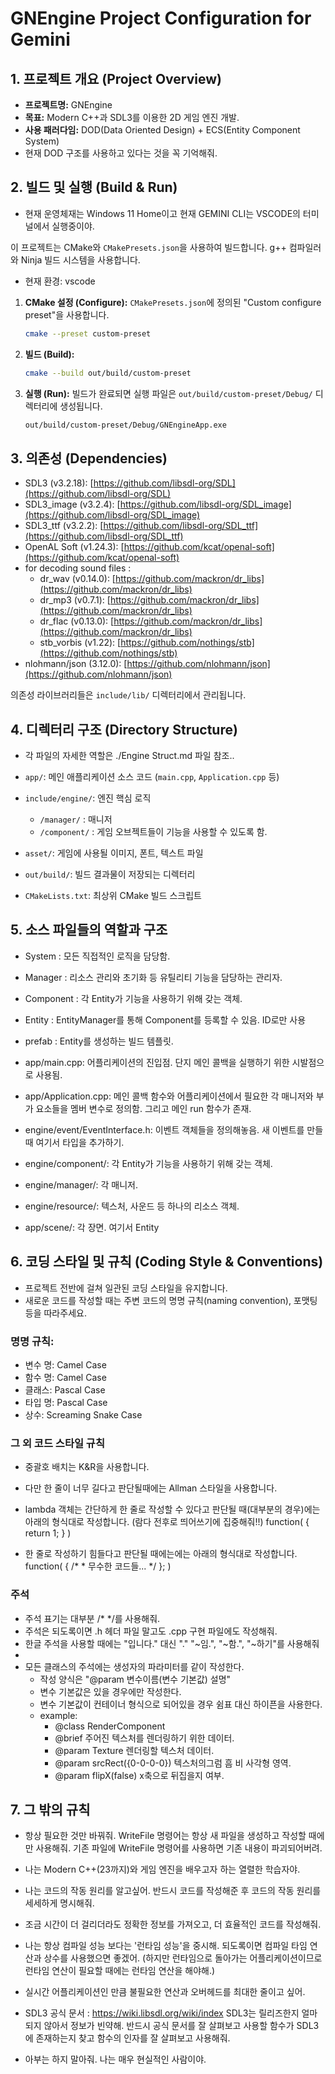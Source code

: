 # GNEngine Project Configuration for Gemini

## 1. 프로젝트 개요 (Project Overview)

- **프로젝트명:** GNEngine
- **목표:** Modern C++과 SDL3를 이용한 2D 게임 엔진 개발.
- **사용 패러다임:** DOD(Data Oriented Design) + ECS(Entity Component System)
- 현재 DOD 구조를 사용하고 있다는 것을 꼭 기억해줘.

## 2. 빌드 및 실행 (Build & Run)
- 현재 운영체재는 Windows 11 Home이고 현재 GEMINI CLI는 VSCODE의 터미널에서 실행중이야.

이 프로젝트는 CMake와 `CMakePresets.json`을 사용하여 빌드합니다. g++ 컴파일러와 Ninja 빌드 시스템을 사용합니다.
- 현재 환경: vscode

1.  **CMake 설정 (Configure):**
    `CMakePresets.json`에 정의된 "Custom configure preset"을 사용합니다.
    ```bash
    cmake --preset custom-preset
    ```

2.  **빌드 (Build):**
    ```bash
    cmake --build out/build/custom-preset
    ```

3.  **실행 (Run):**
    빌드가 완료되면 실행 파일은 `out/build/custom-preset/Debug/` 디렉터리에 생성됩니다.
    ```bash
    out/build/custom-preset/Debug/GNEngineApp.exe
    ```

## 3. 의존성 (Dependencies)

- SDL3 (v3.2.18): [https://github.com/libsdl-org/SDL](https://github.com/libsdl-org/SDL)
- SDL3_image (v3.2.4): [https://github.com/libsdl-org/SDL_image](https://github.com/libsdl-org/SDL_image)
- SDL3_ttf (v3.2.2): [https://github.com/libsdl-org/SDL_ttf](https://github.com/libsdl-org/SDL_ttf)
- OpenAL Soft (v1.24.3): [https://github.com/kcat/openal-soft](https://github.com/kcat/openal-soft)
- for decoding sound files :
    - dr_wav (v0.14.0): [https://github.com/mackron/dr_libs](https://github.com/mackron/dr_libs) 
    - dr_mp3 (v0.7.1): [https://github.com/mackron/dr_libs](https://github.com/mackron/dr_libs)
    - dr_flac (v0.13.0): [https://github.com/mackron/dr_libs](https://github.com/mackron/dr_libs)
    - stb_vorbis (v1.22): [https://github.com/nothings/stb](https://github.com/nothings/stb)
- nlohmann/json (3.12.0): [https://github.com/nlohmann/json](https://github.com/nlohmann/json)

의존성 라이브러리들은 `include/lib/` 디렉터리에서 관리됩니다.

## 4. 디렉터리 구조 (Directory Structure)
- 각 파일의 자세한 역할은 ./Engine Struct.md 파일 참조..

- `app/`: 메인 애플리케이션 소스 코드 (`main.cpp`, `Application.cpp` 등)
- `include/engine/`: 엔진 핵심 로직
    - `/manager/` : 매니저
    - `/component/` : 게임 오브젝트들이 기능을 사용할 수 있도록 함.
- `asset/`: 게임에 사용될 이미지, 폰트, 텍스트 파일
- `out/build/`: 빌드 결과물이 저장되는 디렉터리
- `CMakeLists.txt`: 최상위 CMake 빌드 스크립트

## 5. 소스 파일들의 역할과 구조
- System : 모든 직접적인 로직을 담당함.
- Manager : 리소스 관리와 초기화 등 유틸리티 기능을 담당하는 관리자.
- Component : 각 Entity가 기능을 사용하기 위해 갖는 객체.
- Entity : EntityManager를 통해 Component를 등록할 수 있음. ID로만 사용
- prefab : Entity를 생성하는 빌드 템플릿.


- app/main.cpp: 어플리케이션의 진입점. 단지 메인 콜백을 실행하기 위한 시발점으로 사용됨.
- app/Application.cpp: 메인 콜백 함수와 어플리케이션에서 필요한 각 매니저와 부가 요소들을 멤버 변수로 정의함. 그리고 메인 run 함수가 존재.
- engine/event/EventInterface.h: 이벤트 객체들을 정의해놓음. 새 이벤트를 만들 때 여기서 타입을 추가하기.
- engine/component/: 각 Entity가 기능을 사용하기 위해 갖는 객체.
- engine/manager/: 각 매니저.
- engine/resource/: 텍스처, 사운드 등 하나의 리소스 객체.
- app/scene/: 각 장면. 여기서 Entity

## 6. 코딩 스타일 및 규칙 (Coding Style & Conventions)

- 프로젝트 전반에 걸쳐 일관된 코딩 스타일을 유지합니다.
- 새로운 코드를 작성할 때는 주변 코드의 명명 규칙(naming convention), 포맷팅 등을 따라주세요.

### 명명 규칙:
- 변수 명: Camel Case 
- 함수 명: Camel Case
- 클래스: Pascal Case
- 타입 명: Pascal Case
- 상수: Screaming Snake Case

### 그 외 코드 스타일 규칙
- 중괄호 배치는 K&R을 사용합니다.
- 다만 한 줄이 너무 길다고 판단될때에는 Allman 스타일을 사용합니다.

- lambda 객체는 간단하게 한 줄로 작성할 수 있다고 판단될 때(대부분의 경우)에는 아래의 형식대로 작성합니다. (람다 전후로 띄어쓰기에 집중해줘!!)
    function( []() { return 1; } )
- 한 줄로 작성하기 힘들다고 판단될 때에는에는 아래의 형식대로 작성합니다.
    function( []() {
        /* 
         * 무수한 코드들...
        */
    }; )


### 주석
- 주석 표기는 대부분 /* */를 사용해줘.
- 주석은 되도록이면 .h 헤더 파일 말고도 .cpp 구현 파일에도 작성해줘.
- 한글 주석을 사용할 때에는 "입니다." 대신 "." "~임.", "~함.", "~하기"를 사용해줘
- 
- 모든 클래스의 주석에는 생성자의 파라미터를 같이 작성한다. 
  - 작성 양식은 "@param 변수이름(변수 기본값) 설명"
  - 변수 기본값은 있을 경우에만 작성한다.
  - 변수 기본값이 컨테이너 형식으로 되어있을 경우 쉼표 대신 하이픈을 사용한다.
  - example:  
    - @class RenderComponent
    - @brief 주어진 텍스처를 렌더링하기 위한 데이터.
    - @param Texture 렌더링할 텍스처 데이터.
    - @param srcRect({0-0-0-0}) 텍스처의그럼 흠 비 사각형 영역.
    - @param flipX(false) x축으로 뒤집을지 여부.

## 7. 그 밖의 규칙
- 항상 필요한 것만 바꿔줘. WriteFile 명령어는 항상 새 파일을 생성하고 작성할 때에만 사용해줘. 기존 파일에 WriteFile 명령어를 사용하면 기존 내용이 파괴되어버려. 
- 나는 Modern C++(23까지)와 게임 엔진을 배우고자 하는 열렬한 학습자야.
- 나는 코드의 작동 원리를 알고싶어. 반드시 코드를 작성해준 후 코드의 작동 원리를 세세하게 명시해줘.
- 조금 시간이 더 걸리더라도 정확한 정보를 가져오고, 더 효율적인 코드를 작성해줘.
- 나는 항상 컴파일 성능 보다는 '런타임 성능'을 중시해. 되도록이면 컴파일 타임 연산과 상수를 사용했으면 좋겠어. (하지만 런타임으로 돌아가는 어플리케이션이므로 런타임 연산이 필요할 때에는 런타임 연산을 해야해.)
- 실시간 어플리케이션인 만큼 불필요한 연산과 오버헤드를 최대한 줄이고 싶어.

- SDL3 공식 문서 : https://wiki.libsdl.org/wiki/index
    SDL3는 릴리즈한지 얼마 되지 않아서 정보가 빈약해. 반드시 공식 문서를 잘 살펴보고 사용할 함수가 SDL3에 존재하는지 찾고 함수의 인자를 잘 살펴보고 사용해줘.
- 아부는 하지 말아줘. 나는 매우 현실적인 사람이야.